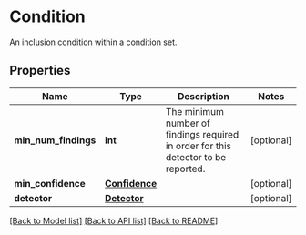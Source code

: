 # Condition

An inclusion condition within a condition set.
## Properties
Name | Type | Description | Notes
------------ | ------------- | ------------- | -------------
**min_num_findings** | **int** | The minimum number of findings required in order for this detector to be reported. | [optional] 
**min_confidence** | [**Confidence**](Confidence.md) |  | [optional] 
**detector** | [**Detector**](Detector.md) |  | [optional] 

[[Back to Model list]](../README.md#documentation-for-models) [[Back to API list]](../README.md#documentation-for-api-endpoints) [[Back to README]](../README.md)


